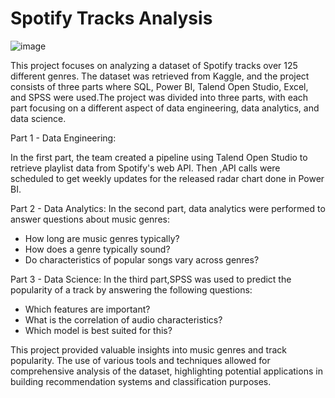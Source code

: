 # Spotify Tracks Analysis

![image](https://user-images.githubusercontent.com/130168330/230748883-d16c6b83-7919-4470-8c4a-3da35e7b63d0.png)

This project focuses on analyzing a dataset of Spotify tracks over 125 different genres. The dataset was retrieved from Kaggle, and the project consists of three parts where SQL, Power BI, Talend Open Studio, Excel, and SPSS were used.The project was divided into three parts, with each part focusing on a different aspect of data engineering, data analytics, and data science.

Part 1 - Data Engineering:

In the first part, the team created a pipeline using Talend Open Studio to retrieve playlist data from Spotify's web API. Then ,API calls were scheduled to get weekly updates for the released radar chart done in Power BI.

Part 2 - Data Analytics:
In the second part, data analytics were performed to answer questions about music genres:
- How long are music genres typically?
- How does a genre typically sound?
- Do characteristics of popular songs vary across genres?

Part 3 - Data Science:
In the third part,SPSS was used to predict the popularity of a track by answering the following questions:
- Which features are important?
- What is the correlation of audio characteristics?
- Which model is best suited for this?

This project provided valuable insights into music genres and track popularity. The use of various tools and techniques allowed for comprehensive analysis of the dataset, highlighting potential applications in building recommendation systems and classification purposes.
